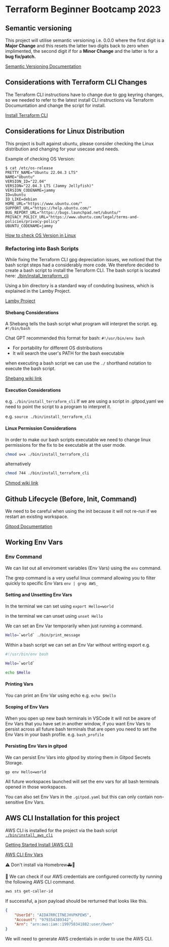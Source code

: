 # Terraform Beginner Bootcamp 2023


## Semantic versioning
This project will utilise semantic versioning i.e. 0.0.0 where the first digit is a **Major Change** and this resets the latter two digits back to zero when implimented, the second digit if for a **Minor Change** and the latter is for a **bug fix/patch.** 

[Semantic Versioning Documentation](https://semver.org/)



## Considerations with Terraform CLI Changes 
The Terraform CLI instructions have to change due to gpg keyring changes, so we needed to refer to the latest install CLI instructions via Terraform Documuntation and change the script for install.

[Install Terraform CLI](https://developer.hashicorp.com/terraform/tutorials/aws-get-started/install-cli) 



## Considerations for Linux Distribution
This project is built against ubuntu, please consider checking the Linux distribution and changing for your usecase and needs.

Example of checking OS Version:
```
$ cat /etc/os-release
PRETTY_NAME="Ubuntu 22.04.3 LTS"
NAME="Ubuntu"
VERSION_ID="22.04"
VERSION="22.04.3 LTS (Jammy Jellyfish)"
VERSION_CODENAME=jammy
ID=ubuntu
ID_LIKE=debian
HOME_URL="https://www.ubuntu.com/"
SUPPORT_URL="https://help.ubuntu.com/"
BUG_REPORT_URL="https://bugs.launchpad.net/ubuntu/"
PRIVACY_POLICY_URL="https://www.ubuntu.com/legal/terms-and-policies/privacy-policy"
UBUNTU_CODENAME=jammy
```
[How to check OS Version in Linux](https://www.cyberciti.biz/faq/how-to-check-os-version-in-linux-command-line/)



### Refactoring into Bash Scripts 
While fixing the Terraform CLI gpg depreciation issues, we noticed that the bash script steps had a considerably more code. We therefore decided to create a bash script to install the Terraform CLI.
The bash script is located here: [./bin/install_terraform_cli](./bin/install_terraform_cli)

Using a bin directory is a standard way of conduting business, which is explained in the Lamby Project.

[Lamby Project](https://lamby.cloud/docs/anatomy#architecture)



#### Shebang Considerations 
A Shebang tells the bash script what program will interpret the script. eg. `#!/bin/bash`

Chat GPT recommended this format for bash: `#!/usr/bin/env bash`

- For portability for different OS distributions 
- It will search the user's PATH for the bash executable 

when executing a bash script we can use the `./` shorthand notation to execute the bash script.

[Shebang wiki link](https://en.wikipedia.org/wiki/Shebang_(Unix))



#### Execution Considerations 
e.g. `./bin/install_terraform_cli`
If we are using a script in .gitpod,yaml we need to point the script to a program to interpret it. 

e.g. `source ./bin/install_terraform_cli`



#### Linux Permission Considerations 
In order to make our bash scripts executable we need to change linux permissions for the fix to be executable at the user mode.

```sh
chmod u=x ./bin/install_terraform_cli
```
alternatively 

```sh
chmod 744 ./bin/install_terraform_cli
```
[Chmod wiki link](https://en.wikipedia.org/wiki/Chmod)



## Github Lifecycle (Before, Init, Command)
We need to be careful when using the init because it will not re-run if we restart an existing workspace.

[Gitpod Documentation](https://www.gitpod.io/docs/configure/workspaces/tasks)




## Working Env Vars

### Env Command 

We can list out all enviroment variables (Env Vars) using the `env` command. 

The grep command is a very useful linux command allowing you to filter quickly to specific Env Vars `env | grep AWS_ ` 

#### Setting and Unsetting Env Vars 

In the terminal we can set using `export Hello=world`

in the terminal we can unset using `unset Hello`

We can set an Env Var temporarily when just running a command.

```sh
Hello=`world` ./bin/print_message
```
Within a bash script we can set an Env Var without writing export e.g.

```sh
#!/usr/bin/env bash

Hello=`world`

echo $Hello
```
#### Printing Vars

You can print an Env Var using echo e.g. `echo $Hello`

#### Scoping of Env Vars 
When you open up new bash terminals in VSCode it will not be aware of Env Vars that you have set in another window, if you want Env Vars to persist across all future bash terminals that are open you need to set the Env Vars in your bash profile. e.g. `bash_profile` 

#### Persisting Env Vars in gitpod 

We can persist Env Vars into gitpod by storing them in Gitpod Secrets Storage.

```
gp env Hello=world 
```
All future workspaces launched will set the env vars for all bash terminals opened in those workspaces.

You can also set Env Vars in the `.gitpod.yaml` but this can only contain non-sensitive Env Vars.


## AWS CLI Installation for this project 

AWS CLI is installed for the project via the bash script [`./bin/install_aws_cli`](./bin/install_aws_cli)

[Getting Started Install (AWS CLI)](https://docs.aws.amazon.com/cli/latest/userguide/getting-started-install.html)

[AWS CLI Env Vars](https://docs.aws.amazon.com/cli/latest/userguide/cli-configure-envvars.html)

:warning: Don't install via Homebrew:ambulance::roller_coaster:

:rotating_light: We can check if our AWS credentials are configured correctly by running the following AWS CLI command. 
```sh
aws sts get-caller-id
```
If successful, a json payload should be rerturned that looks like this. 

```JSON
{
    "UserId": "AIDA7RRCITNEJHVPKPEWS",
    "Account": "979354389342",
    "Arn": "arn:aws:iam::199758341882:user/Owen"
}
```

We will need to generate AWS credentials in order to use the AWS CLI.
